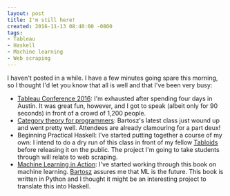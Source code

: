 ```yaml
---
layout: post
title: I'm still here!
created: 2016-11-13 08:40:00 -0800
tags:
- Tableau
- Haskell
- Machine learning
- Web scraping
---
```

I haven't posted in a while. I have a few minutes going spare this morning, so
I thought I'd let you know that all is well and that I've been very busy:

* [Tableau Conference 2016][tc16]: I'm exhausted after spending four days in
Austin. It was great fun, however, and I got to speak (albeit only for 90
seconds) in front of a crowd of 1,200 people.
* [Category theory for programmers][ctp]: Bartosz's latest class just wound up
and went pretty well. Attendees are already clamouring for a part deux!
* Beginning Practical Haskell: I've started putting together a course of my
own: I intend to do a dry run of this class in front of my fellow
[Tabloids][tableau] before releasing it on the public. The project I'm going to
take students through will relate to web scraping.
* [Machine Learning in Action][mlinaction]: I've started working through this
book on machine learning. [Bartosz][bartosz] assures me that ML is the future.
This book is written in Python and I thought it might be an interesting project
to translate this into Haskell.

[bartosz]: http://www.bartoszmilewski.com/
[ctp]: http://seattlehaskell.org/content/ctp
[mlinaction]: https://github.com/pbharrin/machinelearninginaction
[tableau]: http://tableau.com/
[tc16]: https://tc16.tableau.com/
